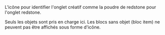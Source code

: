L'icône pour identifier l'onglet créatif comme la poudre de redstone pour l'onglet redstone.

Seuls les objets sont pris en charge ici. Les blocs sans objet (bloc item) ne peuvent pas être affichés sous forme d'icône.
